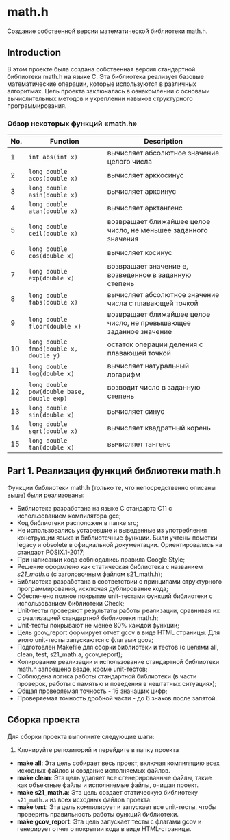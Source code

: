 # math.h

Создание собственной версии математической библиотеки math.h.

## Introduction

В этом проекте была создана собственная версия стандартной библиотеки math.h на языке C. Эта библиотека реализует базовые математические операции, которые используются в различных алгоритмах. Цель проекта заключалась в ознакомлении с основами вычислительных методов и укреплении навыков структурного программирования. 

### Обзор некоторых функций «math.h»

| No. | Function | Description |
| --- | -------- | ----------- |
| 1 | `int abs(int x)` | вычисляет абсолютное значение целого числа |
| 2 | `long double acos(double x)` | вычисляет арккосинус |
| 3 | `long double asin(double x)` | вычисляет арксинус |
| 4 | `long double atan(double x)` | вычисляет арктангенс |
| 5 | `long double ceil(double x)` | возвращает ближайшее целое число, не меньшее заданного значения |
| 6 | `long double cos(double x)` | вычисляет косинус |
| 7 | `long double exp(double x)` | возвращает значение e, возведенное в заданную степень |
| 8 | `long double fabs(double x)` | вычисляет абсолютное значение числа с плавающей точкой |
| 9 | `long double floor(double x)` | возвращает ближайшее целое число, не превышающее заданное значение |
| 10 | `long double fmod(double x, double y)` | остаток операции деления с плавающей точкой |
| 11 | `long double log(double x)` | вычисляет натуральный логарифм |
| 12 | `long double pow(double base, double exp)` | возводит число в заданную степень |
| 13 | `long double sin(double x)` | вычисляет синус |
| 14 | `long double sqrt(double x)` | вычисляет квадратный корень |
| 15 | `long double tan(double x)` | вычисляет тангенс |  


## Part 1. Реализация функций библиотеки math.h

Функции библиотеки math.h (только те, что непосредственно описаны [выше](#обзор-некоторых-функций-mathh)) были реализованы:

- Библиотека разработана на языке С стандарта C11 с использованием компилятора gcc;
- Код библиотеки расположен в папке src;  
- Не использовались устаревшие и выведенные из употребления конструкции языка и библиотечные функции. Были учтены пометки legacy и obsolete в официальной документации. Ориентировались на стандарт POSIX.1-2017;
- При написании кода соблюдались правила Google Style;
- Решение оформлено как статическая библиотека с названием *s21_math.a* (с заголовочным файлом s21_math.h);
- Библиотека разработана в соответствии с принципами структурного программирования, исключая дублирование кода;
- Обеспечено полное покрытие unit-тестами функций библиотеки с использованием библиотеки Check;
- Unit-тесты проверяют результаты работы реализации, сравнивая их с реализацией стандартной библиотеки math.h;
- Unit-тесты покрывают не менее 80% каждой функции;
- Цель gcov_report формирует отчет gcov в виде HTML страницы. Для этого unit-тесты запускаются с флагами gcov;
- Подготовлен Makefile для сборки библиотеки и тестов (с целями all, clean, test, s21_math.a, gcov_report);
- Копирование реализации и использование стандартной библиотеки math.h запрещено везде, кроме unit-тестов;
- Соблюдена логика работы стандартной библиотеки (в части проверок, работы с памятью и поведения в нештатных ситуациях);
- Общая проверяемая точность - 16 значащих цифр;
- Проверяемая точность дробной части - до 6 знаков после запятой.

## Сборка проекта

Для сборки проекта выполните следующие шаги:

1. Клонируйте репозиторий и перейдите в папку проекта

- **make all**: Эта цель собирает весь проект, включая компиляцию всех исходных файлов и создание исполняемых файлов.
- **make clean**: Эта цель удаляет все сгенерированные файлы, такие как объектные файлы и исполняемые файлы, очищая проект.
- **make s21_math.a**: Эта цель создает статическую библиотеку `s21_math.a` из всех исходных файлов проекта.
- **make test**: Эта цель компилирует и запускает все unit-тесты, чтобы проверить правильность работы функций библиотеки.
- **make gcov_report**: Эта цель запускает тесты с флагами gcov и генерирует отчет о покрытии кода в виде HTML-страницы.



